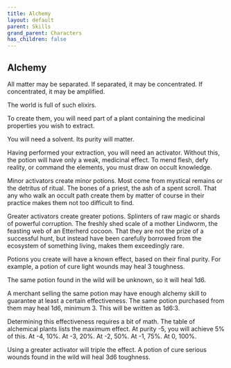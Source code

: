 ```yaml
---
title: Alchemy
layout: default
parent: Skills
grand_parent: Characters
has_children: false
---
```


## Alchemy

All matter may be separated.
If separated, it may be concentrated.
If concentrated, it may be amplified.

The world is full of such elixirs.

To create them, you will need part of a plant containing the medicinal properties you wish to extract.

You will need a solvent. Its purity will matter.

Having performed your extraction, you will need an activator. Without this, the potion will have only a weak, medicinal effect. To mend flesh, defy reality, or command the elements, you must draw on occult knowledge.

Minor activators create minor potions. Most come from mystical remains or the detritus of ritual. The bones of a priest, the ash of a spent scroll. That any who walk an occult path create them by matter of course in their practice makes them not too difficult to find.

Greater activators create greater potions. Splinters of raw magic or shards of powerful corruption. The freshly shed scale of a mother Lindworm, the feasting web of an Etterherd cocoon.
That they are not the prize of a successful hunt, but instead have been carefully borrowed from the ecosystem of something living, makes them exceedingly rare.


Potions you create will have a known effect, based on their final purity. For example, a potion of cure light wounds may heal 3 toughness.

The same potion found in the wild will be unknown, so it will heal 1d6.

A merchant selling the same potion may have enough alchemy skill to guarantee at least a certain effectiveness. The same potion purchased from them may heal 1d6, minimum 3. This will be written as 1d6:3.

Determining this effectiveness requires a bit of math. The table of alchemical plants lists the maximum effect. At purity -5, you will achieve 5% of this. At -4, 10%. At -3, 20%. At -2, 50%. At -1, 75%. At 0, 100%.

Using a greater activator will triple the effect. A potion of cure serious wounds found in the wild will heal 3d6 toughness.

